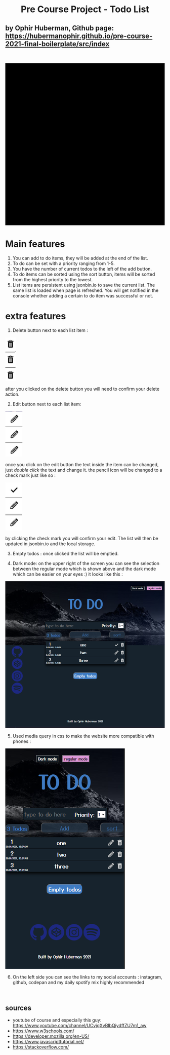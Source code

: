 <div align="center"><h1>Pre Course Project - Todo List</h1></div>

## by Ophir Huberman, Github page: https://hubermanophir.github.io/pre-course-2021-final-boilerplate/src/index
<br>

![my to do list](./src/images-and-videos/zoom-0.gif)

# Main features 

1. You can add to do items, they will be added at the end of the list.
2. To do can be set with a priority ranging from 1-5.
3. You have the number of current todos to the left of the add button.
4. To do items can be sorted using the sort button, items will be sorted from the highest priority to the lowest.
5. List items are persistent using jsonbin.io to save the current list. The same list is loaded when page is refreshed. You will get notified in the console whether adding a certain to do item was successful or not.

# extra features

1. Delete button next to each list item : 

![delete button](./src/images-and-videos/delete-button.PNG)

after you clicked on the delete button you will need to confirm your delete action.


2. Edit button next to each list item:

![edit button](./src/images-and-videos/edit-button.PNG)

once you click on the edit button the text inside the item can be changed, just *double click* the text and change it. the pencil icon will be changed to a check mark just like so :

![check mark](./src/images-and-videos/done.PNG)

by clicking the check mark you will confirm your edit. The list will then be updated in jsonbin.io and the local storage.

3. Empty todos : once clicked the list will be emptied.

4. Dark mode: on the upper right of the screen you can see the selection between the regular mode which is shown above and the dark mode which can be easier on your eyes :) it looks like this :

![dark mode](./src/images-and-videos/dark-theme.PNG)

5. Used media query in css to make the website more compatible with phones : 

![phone look](./src/images-and-videos/media-query.PNG)

6. On the left side you can see the links to my social accounts : instagram, github, codepan and my daily spotify mix highly recommended

<br>

## sources 

- youtube of course and especially this guy: https://www.youtube.com/channel/UCvjgXvBlbQiydffZU7m1_aw
- https://www.w3schools.com/ 
- https://developer.mozilla.org/en-US/
- https://www.javascripttutorial.net/
- https://stackoverflow.com/
